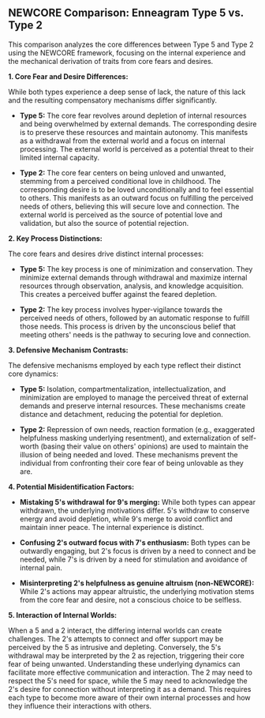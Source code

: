 ## NEWCORE Comparison: Enneagram Type 5 vs. Type 2

This comparison analyzes the core differences between Type 5 and Type 2 using the NEWCORE framework, focusing on the internal experience and the mechanical derivation of traits from core fears and desires.

**1. Core Fear and Desire Differences:**

While both types experience a deep sense of lack, the nature of this lack and the resulting compensatory mechanisms differ significantly.

* **Type 5:**  The core fear revolves around depletion of internal resources and being overwhelmed by external demands. The corresponding desire is to preserve these resources and maintain autonomy. This manifests as a withdrawal from the external world and a focus on internal processing.  The external world is perceived as a potential threat to their limited internal capacity.

* **Type 2:** The core fear centers on being unloved and unwanted, stemming from a perceived conditional love in childhood.  The corresponding desire is to be loved unconditionally and to feel essential to others. This manifests as an outward focus on fulfilling the perceived needs of others, believing this will secure love and connection. The external world is perceived as the source of potential love and validation, but also the source of potential rejection.

**2. Key Process Distinctions:**

The core fears and desires drive distinct internal processes:

* **Type 5:** The key process is one of minimization and conservation.  They minimize external demands through withdrawal and maximize internal resources through observation, analysis, and knowledge acquisition. This creates a perceived buffer against the feared depletion.

* **Type 2:** The key process involves hyper-vigilance towards the perceived needs of others, followed by an automatic response to fulfill those needs. This process is driven by the unconscious belief that meeting others' needs is the pathway to securing love and connection.

**3. Defensive Mechanism Contrasts:**

The defensive mechanisms employed by each type reflect their distinct core dynamics:

* **Type 5:**  Isolation, compartmentalization, intellectualization, and minimization are employed to manage the perceived threat of external demands and preserve internal resources.  These mechanisms create distance and detachment, reducing the potential for depletion.

* **Type 2:** Repression of own needs, reaction formation (e.g., exaggerated helpfulness masking underlying resentment), and externalization of self-worth (basing their value on others' opinions) are used to maintain the illusion of being needed and loved.  These mechanisms prevent the individual from confronting their core fear of being unlovable as they are.

**4. Potential Misidentification Factors:**

* **Mistaking 5's withdrawal for 9's merging:** While both types can appear withdrawn, the underlying motivations differ. 5's withdraw to conserve energy and avoid depletion, while 9's merge to avoid conflict and maintain inner peace.  The internal experience is distinct.

* **Confusing 2's outward focus with 7's enthusiasm:** Both types can be outwardly engaging, but 2's focus is driven by a need to connect and be needed, while 7's is driven by a need for stimulation and avoidance of internal pain.

* **Misinterpreting 2's helpfulness as genuine altruism (non-NEWCORE):** While 2's actions may appear altruistic, the underlying motivation stems from the core fear and desire, not a conscious choice to be selfless.

**5. Interaction of Internal Worlds:**

When a 5 and a 2 interact, the differing internal worlds can create challenges. The 2's attempts to connect and offer support may be perceived by the 5 as intrusive and depleting. Conversely, the 5's withdrawal may be interpreted by the 2 as rejection, triggering their core fear of being unwanted.  Understanding these underlying dynamics can facilitate more effective communication and interaction. The 2 may need to respect the 5's need for space, while the 5 may need to acknowledge the 2's desire for connection without interpreting it as a demand.  This requires each type to become more aware of their own internal processes and how they influence their interactions with others.
